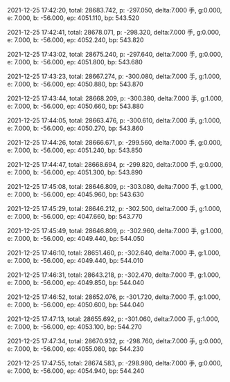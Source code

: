 2021-12-25 17:42:20, total: 28683.742, p: -297.050, delta:7.000 手, g:0.000, e: 7.000, b: -56.000, ep: 4051.110, bp: 543.520

2021-12-25 17:42:41, total: 28678.071, p: -298.320, delta:7.000 手, g:0.000, e: 7.000, b: -56.000, ep: 4052.240, bp: 543.820

2021-12-25 17:43:02, total: 28675.240, p: -297.640, delta:7.000 手, g:0.000, e: 7.000, b: -56.000, ep: 4051.800, bp: 543.680

2021-12-25 17:43:23, total: 28667.274, p: -300.080, delta:7.000 手, g:1.000, e: 7.000, b: -56.000, ep: 4050.880, bp: 543.870

2021-12-25 17:43:44, total: 28668.209, p: -300.380, delta:7.000 手, g:1.000, e: 7.000, b: -56.000, ep: 4050.660, bp: 543.880

2021-12-25 17:44:05, total: 28663.476, p: -300.610, delta:7.000 手, g:1.000, e: 7.000, b: -56.000, ep: 4050.270, bp: 543.860

2021-12-25 17:44:26, total: 28666.671, p: -299.560, delta:7.000 手, g:0.000, e: 7.000, b: -56.000, ep: 4051.240, bp: 543.850

2021-12-25 17:44:47, total: 28668.694, p: -299.820, delta:7.000 手, g:0.000, e: 7.000, b: -56.000, ep: 4051.300, bp: 543.890

2021-12-25 17:45:08, total: 28646.809, p: -303.080, delta:7.000 手, g:1.000, e: 7.000, b: -56.000, ep: 4045.960, bp: 543.630

2021-12-25 17:45:29, total: 28646.212, p: -302.500, delta:7.000 手, g:1.000, e: 7.000, b: -56.000, ep: 4047.660, bp: 543.770

2021-12-25 17:45:49, total: 28646.809, p: -302.960, delta:7.000 手, g:1.000, e: 7.000, b: -56.000, ep: 4049.440, bp: 544.050

2021-12-25 17:46:10, total: 28651.460, p: -302.640, delta:7.000 手, g:1.000, e: 7.000, b: -56.000, ep: 4049.440, bp: 544.010

2021-12-25 17:46:31, total: 28643.218, p: -302.470, delta:7.000 手, g:1.000, e: 7.000, b: -56.000, ep: 4049.850, bp: 544.040

2021-12-25 17:46:52, total: 28652.076, p: -301.720, delta:7.000 手, g:1.000, e: 7.000, b: -56.000, ep: 4050.600, bp: 544.040

2021-12-25 17:47:13, total: 28655.692, p: -301.060, delta:7.000 手, g:1.000, e: 7.000, b: -56.000, ep: 4053.100, bp: 544.270

2021-12-25 17:47:34, total: 28670.932, p: -298.760, delta:7.000 手, g:0.000, e: 7.000, b: -56.000, ep: 4055.080, bp: 544.230

2021-12-25 17:47:55, total: 28674.583, p: -298.980, delta:7.000 手, g:0.000, e: 7.000, b: -56.000, ep: 4054.940, bp: 544.240